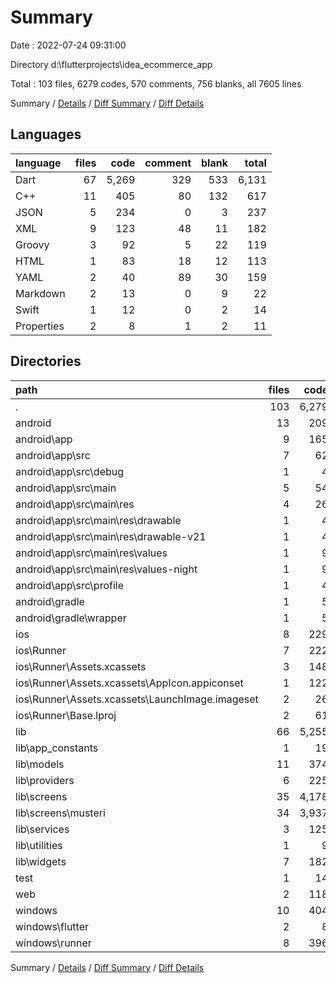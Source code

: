 # Summary

Date : 2022-07-24 09:31:00

Directory d:\\flutterprojects\\idea_ecommerce_app

Total : 103 files,  6279 codes, 570 comments, 756 blanks, all 7605 lines

Summary / [Details](details.md) / [Diff Summary](diff.md) / [Diff Details](diff-details.md)

## Languages
| language | files | code | comment | blank | total |
| :--- | ---: | ---: | ---: | ---: | ---: |
| Dart | 67 | 5,269 | 329 | 533 | 6,131 |
| C++ | 11 | 405 | 80 | 132 | 617 |
| JSON | 5 | 234 | 0 | 3 | 237 |
| XML | 9 | 123 | 48 | 11 | 182 |
| Groovy | 3 | 92 | 5 | 22 | 119 |
| HTML | 1 | 83 | 18 | 12 | 113 |
| YAML | 2 | 40 | 89 | 30 | 159 |
| Markdown | 2 | 13 | 0 | 9 | 22 |
| Swift | 1 | 12 | 0 | 2 | 14 |
| Properties | 2 | 8 | 1 | 2 | 11 |

## Directories
| path | files | code | comment | blank | total |
| :--- | ---: | ---: | ---: | ---: | ---: |
| . | 103 | 6,279 | 570 | 756 | 7,605 |
| android | 13 | 209 | 52 | 33 | 294 |
| android\\app | 9 | 165 | 51 | 22 | 238 |
| android\\app\\src | 7 | 62 | 46 | 9 | 117 |
| android\\app\\src\\debug | 1 | 4 | 4 | 1 | 9 |
| android\\app\\src\\main | 5 | 54 | 38 | 7 | 99 |
| android\\app\\src\\main\\res | 4 | 26 | 32 | 6 | 64 |
| android\\app\\src\\main\\res\\drawable | 1 | 4 | 7 | 2 | 13 |
| android\\app\\src\\main\\res\\drawable-v21 | 1 | 4 | 7 | 2 | 13 |
| android\\app\\src\\main\\res\\values | 1 | 9 | 9 | 1 | 19 |
| android\\app\\src\\main\\res\\values-night | 1 | 9 | 9 | 1 | 19 |
| android\\app\\src\\profile | 1 | 4 | 4 | 1 | 9 |
| android\\gradle | 1 | 5 | 1 | 1 | 7 |
| android\\gradle\\wrapper | 1 | 5 | 1 | 1 | 7 |
| ios | 8 | 229 | 2 | 9 | 240 |
| ios\\Runner | 7 | 222 | 2 | 9 | 233 |
| ios\\Runner\\Assets.xcassets | 3 | 148 | 0 | 4 | 152 |
| ios\\Runner\\Assets.xcassets\\AppIcon.appiconset | 1 | 122 | 0 | 1 | 123 |
| ios\\Runner\\Assets.xcassets\\LaunchImage.imageset | 2 | 26 | 0 | 3 | 29 |
| ios\\Runner\\Base.lproj | 2 | 61 | 2 | 2 | 65 |
| lib | 66 | 5,255 | 319 | 526 | 6,100 |
| lib\\app_constants | 1 | 19 | 6 | 1 | 26 |
| lib\\models | 11 | 374 | 46 | 64 | 484 |
| lib\\providers | 6 | 225 | 0 | 50 | 275 |
| lib\\screens | 35 | 4,178 | 186 | 327 | 4,691 |
| lib\\screens\\musteri | 34 | 3,937 | 167 | 318 | 4,422 |
| lib\\services | 3 | 125 | 53 | 36 | 214 |
| lib\\utilities | 1 | 9 | 0 | 2 | 11 |
| lib\\widgets | 7 | 182 | 2 | 29 | 213 |
| test | 1 | 14 | 10 | 7 | 31 |
| web | 2 | 118 | 18 | 13 | 149 |
| windows | 10 | 404 | 80 | 131 | 615 |
| windows\\flutter | 2 | 8 | 9 | 11 | 28 |
| windows\\runner | 8 | 396 | 71 | 120 | 587 |

Summary / [Details](details.md) / [Diff Summary](diff.md) / [Diff Details](diff-details.md)